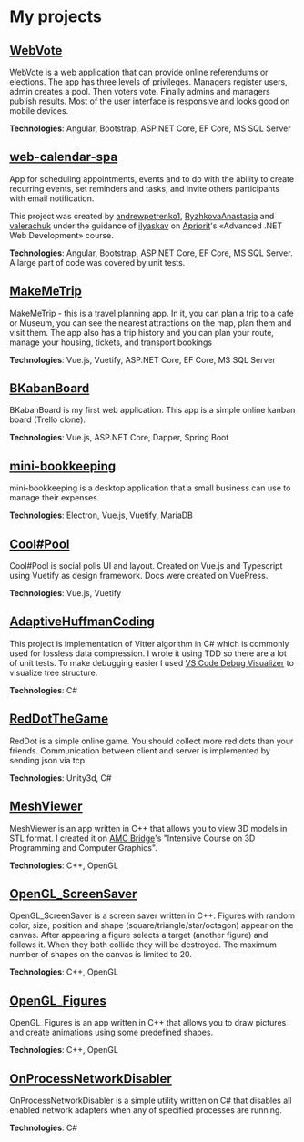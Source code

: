 # My projects

## [WebVote](https://github.com/valerachuk/web-vote)

WebVote is a web application that can provide online referendums or elections. The app has three levels of privileges. Managers register users, admin creates a pool. Then voters vote. Finally admins and managers publish results. Most of the user interface is responsive and looks good on mobile devices.

**Technologies**: Angular, Bootstrap, ASP.NET Core, EF Core, MS SQL Server

## [web-calendar-spa](https://github.com/valerachuk/web-calendar-spa)

App for scheduling appointments, events and to do with the ability to create recurring events, set reminders and tasks, and invite others participants with email notification.

This project was created by
[andrewpetrenko1](https://github.com/andrewpetrenko1), [RyzhkovaAnastasia](https://github.com/RyzhkovaAnastasia) and [valerachuk](https://github.com/valerachuk) under the guidance of [ilyaskav](https://github.com/ilyaskav) on [Apriorit](https://www.apriorit.com/)'s «Advanced .NET Web Development» course.

**Technologies**: Angular, Bootstrap, ASP.NET Core, EF Core, MS SQL Server. A large part of code was covered by unit tests.

## [MakeMeTrip](https://github.com/valerachuk/my-trip)

MakeMeTrip - this is a travel planning app. In it, you can plan a trip to a cafe or Museum, you can see the nearest attractions on the map, plan them and visit them. The app also has a trip history and you can plan your route, manage your housing, tickets, and transport bookings

**Technologies**: Vue.js, Vuetify, ASP.NET Core, EF Core, MS SQL Server

## [BKabanBoard](https://github.com/valerachuk/BKabanBoard)

BKabanBoard is my first web application. This app is a simple online kanban board (Trello clone).

**Technologies**: Vue.js, ASP.NET Core, Dapper, Spring Boot

## [mini-bookkeeping](https://github.com/valerachuk/mini-bookkeeping)

mini-bookkeeping is a desktop application that a small business can use to manage their expenses.

**Technologies**: Electron, Vue.js, Vuetify, MariaDB

## [Cool#Pool](https://github.com/valerachuk/cool-pool)

Cool#Pool is social polls UI and layout. Created on Vue.js and Typescript using Vuetify as design framework. Docs were created on VuePress.

**Technologies**: Vue.js, Vuetify

## [AdaptiveHuffmanCoding](https://github.com/valerachuk/AdaptiveHuffmanCoding)

This project is implementation of Vitter algorithm in C# which is commonly used for lossless data compression. I wrote it using TDD so there are a lot of unit tests. To make debugging easier I used [VS Code Debug Visualizer](https://github.com/hediet/vscode-debug-visualizer) to visualize tree structure.

**Technologies**: C#

## [RedDotTheGame](https://github.com/valerachuk/RedDotTheGame)

RedDot is a simple online game. You should collect more red dots than your friends. Communication between client and server is implemented by sending json via tcp.

**Technologies**: Unity3d, C#

## [MeshViewer](https://github.com/valerachuk/MeshViewer)

MeshViewer is an app written in C++ that allows you to view 3D models in STL format. I created it on [AMC Bridge](https://amcbridge.com.ua/)'s "Intensive Course on 3D Programming and Computer Graphics".

**Technologies**: C++, OpenGL

## [OpenGL_ScreenSaver](https://github.com/valerachuk/OpenGL_ScreenSaver)

OpenGL_ScreenSaver is a screen saver written in C++. Figures with random color, size, position and shape (square/triangle/star/octagon) appear on the canvas. After appearing a figure selects a target (another figure) and follows it. When they both collide they will be destroyed. The maximum number of shapes on the canvas is limited to 20.

**Technologies**: C++, OpenGL

## [OpenGL_Figures](https://github.com/valerachuk/OpenGL_Figures)

OpenGL_Figures is an app written in C++ that allows you to draw pictures and create animations using some predefined shapes.

**Technologies**: C++, OpenGL

## [OnProcessNetworkDisabler](https://github.com/valerachuk/OnProcessNetworkDisabler)

OnProcessNetworkDisabler is a simple utility written on C# that disables all enabled network adapters when any of specified processes are running.

**Technologies**: C#
